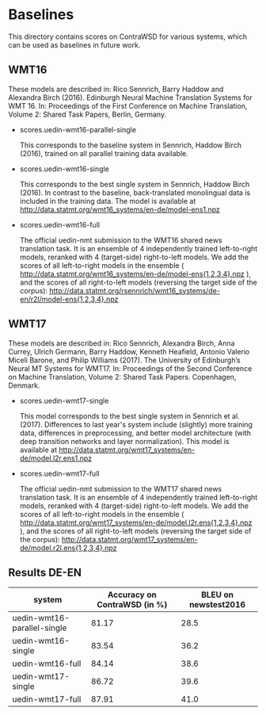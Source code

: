 # Baselines

This directory contains scores on ContraWSD for various systems, which can be used as baselines in future work.

WMT16
-----

These models are described in:
Rico Sennrich, Barry Haddow and Alexandra Birch (2016). Edinburgh Neural Machine Translation Systems for WMT 16. In: Proceedings of the First Conference on Machine Translation, Volume 2: Shared Task Papers, Berlin, Germany.

- scores.uedin-wmt16-parallel-single

    This corresponds to the baseline system in Sennrich, Haddow Birch (2016), trained on all parallel training data available.

- scores.uedin-wmt16-single

    This corresponds to the best single system in Sennrich, Haddow Birch (2016). In contrast to the baseline, back-translated monolingual data is included in the training data. The model is available at http://data.statmt.org/wmt16_systems/en-de/model-ens1.npz

- scores.uedin-wmt16-full

    The official uedin-nmt submission to the WMT16 shared news translation task. It is an ensemble of 4 independently trained left-to-right models, reranked with 4 (target-side) right-to-left models.
    We add the scores of all left-to-right models in the ensemble ( http://data.statmt.org/wmt16_systems/en-de/model-ens{1,2,3,4}.npz ), and the scores of all right-to-left models (reversing the target side of the corpus): http://data.statmt.org/rsennrich/wmt16_systems/de-en/r2l/model-ens{1,2,3,4}.npz

WMT17
-----

These models are described in:
Rico Sennrich, Alexandra Birch, Anna Currey, Ulrich Germann, Barry Haddow, Kenneth Heafield, Antonio Valerio Miceli Barone, and Philip Williams (2017). The University of Edinburgh’s Neural MT Systems for WMT17. In: Proceedings of the Second Conference on Machine Translation, Volume 2: Shared Task Papers. Copenhagen, Denmark.

- scores.uedin-wmt17-single

    This model corresponds to the best single system in Sennrich et al. (2017). Differences to last year's system include (slightly) more training data, differences in preprocessing, and better model architecture (with deep transition networks and layer normalization). This model is available at http://data.statmt.org/wmt17_systems/en-de/model.l2r.ens1.npz

- scores.uedin-wmt17-full

    The official uedin-nmt submission to the WMT17 shared news translation task. It is an ensemble of 4 independently trained left-to-right models, reranked with 4 (target-side) right-to-left models.
    We add the scores of all left-to-right models in the ensemble ( http://data.statmt.org/wmt17_systems/en-de/model.l2r.ens{1,2,3,4}.npz ), and the scores of all right-to-left models (reversing the target side of the corpus): http://data.statmt.org/wmt17_systems/en-de/model.r2l.ens{1,2,3,4}.npz


Results DE-EN
-------------

| system                      | Accuracy on ContraWSD (in %)| BLEU on newstest2016 |
|---                          |---                          |---                   |
| uedin-wmt16-parallel-single | 81.17                       | 28.5                 |
| uedin-wmt16-single          | 83.54                       | 36.2                 |
| uedin-wmt16-full            | 84.14                       | 38.6                 |
| uedin-wmt17-single          | 86.72                       | 39.6                 |
| uedin-wmt17-full            | 87.91                       | 41.0                 |
